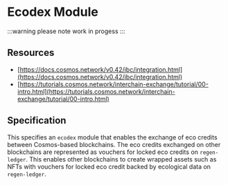 # Ecodex Module

:::warning please note
work in progess
:::

<!-- This is a potential submission for the [Regen Bounty](https://gitcoin.co/issue/GreenNFT/GreenNFTs/3/100025306), which is "to provide a detailed specification of using Regen technology to create a way of integrated tokenized carbon credits to support meaningful and impactful ecological stewardship with NFTs". -->

## Resources

- [https://docs.cosmos.network/v0.42/ibc/integration.html](https://docs.cosmos.network/v0.42/ibc/integration.html)
- [https://tutorials.cosmos.network/interchain-exchange/tutorial/00-intro.html](https://tutorials.cosmos.network/interchain-exchange/tutorial/00-intro.html)

## Specification

This specifies an `ecodex` module that enables the exchange of eco credits between Cosmos-based blockchains. The eco credits exchanged on other blockchains are represented as vouchers for locked eco credits on `regen-ledger`. This enables other blockchains to create wrapped assets such as NFTs with vouchers for locked eco credit backed by ecological data on `regen-ledger`.
